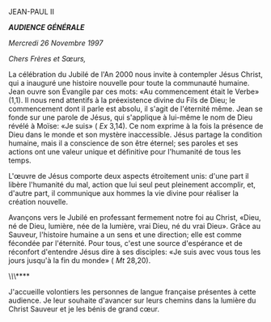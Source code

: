 JEAN-PAUL II


***AUDIENCE GÉNÉRALE***

*Mercredi 26 Novembre 1997*

*Chers Frères et Sœurs,*

La célébration du Jubilé de l'An 2000 nous invite à contempler Jésus Christ, qui a inauguré une histoire nouvelle pour toute la communauté humaine. Jean ouvre son Évangile par ces mots: «Au commencement était le Verbe» (1,1). Il nous rend attentifs à la préexistence divine du Fils de Dieu; le commencement dont il parle est absolu, il s'agit de l'éternité même. Jean se fonde sur une parole de Jésus, qui s'applique à lui-même le nom de Dieu révélé à Moïse: «Je suis» ( *Ex* 3,14). Ce nom exprime à la fois la présence de Dieu dans le monde et son mystère inaccessible. Jésus partage la condition humaine, mais il a conscience de son être éternel; ses paroles et ses actions ont une valeur unique et définitive pour l'humanité de tous les temps.

L'œuvre de Jésus comporte deux aspects étroitement unis: d'une part il libère l'humanité du mal, action que lui seul peut pleinement accomplir, et, d'autre part, il communique aux hommes la vie divine pour réaliser la création nouvelle.

Avançons vers le Jubilé en professant fermement notre foi au Christ, «Dieu, né de Dieu, lumière, née de la lumière, vrai Dieu, né du vrai Dieu». Grâce au Sauveur, l'histoire humaine a un sens et une direction; elle est comme fécondée par l'éternité. Pour tous, c'est une source d'espérance et de réconfort d'entendre Jésus dire à ses disciples: «Je suis avec vous tous les jours jusqu'à la fin du monde» ( *Mt* 28,20).

\\*\\*\\*\*\*\*

J'accueille volontiers les personnes de langue française présentes à cette audience. Je leur souhaite d'avancer sur leurs chemins dans la lumière du Christ Sauveur et je les bénis de grand cœur.